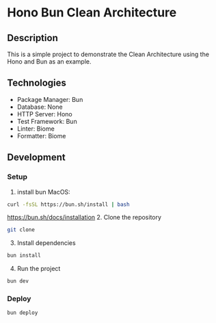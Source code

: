 # Hono Bun Clean Architecture

## Description

This is a simple project to demonstrate the Clean Architecture using the Hono and Bun as an example.

## Technologies

- Package Manager: Bun
- Database: None
- HTTP Server: Hono
- Test Framework: Bun
- Linter: Biome
- Formatter: Biome

## Development

### Setup

1. install bun
  MacOS:

  ```bash
  curl -fsSL https://bun.sh/install | bash
  ```

  <https://bun.sh/docs/installation>
2. Clone the repository

  ```bash
  git clone
  ```

3. Install dependencies

  ```bash
  bun install
  ```

4. Run the project

  ```bash
  bun dev
  ```

### Deploy

```bash
bun deploy
```

